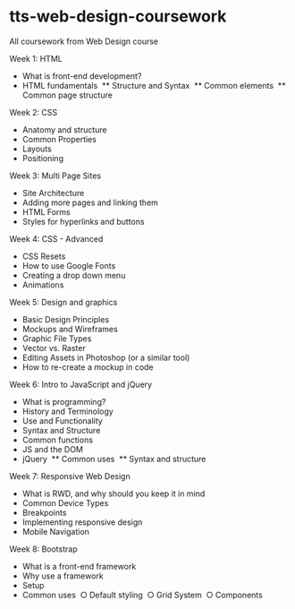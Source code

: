# tts-web-design-coursework
All coursework from Web Design course

Week 1: HTML 
  * What is front-end development? 
  * HTML fundamentals 
    ** Structure and Syntax 
    ** Common elements 
    ** Common page structure

Week 2: CSS 
  * Anatomy and structure 
  * Common Properties 
  * Layouts 
  * Positioning 

Week 3: Multi Page Sites 
  * Site Architecture 
  * Adding more pages and linking them 
  * HTML Forms 
  * Styles for hyperlinks and buttons 

Week 4: CSS - Advanced 
  * CSS Resets 
  * How to use Google Fonts 
  * Creating a drop down menu 
  * Animations 

Week 5: Design and graphics 
  * Basic Design Principles 
  * Mockups and Wireframes 
  * Graphic File Types 
  * Vector vs. Raster 
  * Editing Assets in Photoshop (or a similar tool) 
  * How to re-create a mockup in code

Week 6: Intro to JavaScript and jQuery 
  * What is programming? 
  * History and Terminology 
  * Use and Functionality 
  * Syntax and Structure 
  * Common functions 
  * JS and the DOM 
  * jQuery 
    ** Common uses 
    ** Syntax and structure 

Week 7: Responsive Web Design 
  * What is RWD, and why should you keep it in mind 
  * Common Device Types 
  * Breakpoints 
  * Implementing responsive design 
  * Mobile Navigation 

Week 8: Bootstrap 
  * What is a front-end framework 
  * Why use a framework 
  * Setup 
  * Common uses 
    ○ Default styling 
    ○ Grid System 
    ○ Components 


